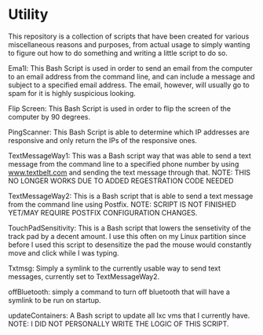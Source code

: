 # Utility

This repository is a collection of scripts that have been created for various miscellaneous reasons and purposes, from actual usage to simply wanting to figure out how to do something and writing a little script to do so.

Ema1l: This Bash Script is used in order to send an email from the computer to an email address from the command line, and can include a message and subject to a specified email address. The email, however, will usually go to spam for it is highly suspicious looking.

Flip Screen: This Bash Script is used in order to flip the screen of the computer by 90 degrees.

PingScanner: This Bash Script is able to determine which IP addresses are responsive and only return the IPs of the responsive ones.

TextMessageWay1: This was a Bash script way that was able to send a text message from the command line to a specified phone number by using www.textbelt.com and sending the text message through that. NOTE: THIS NO LONGER WORKS DUE TO ADDED REGESTRATION CODE NEEDED

TextMessageWay2: This is a Bash script that is able to send a text message from the command line using Postfix. NOTE: SCRIPT IS NOT FINISHED YET/MAY REQUIRE POSTFIX CONFIGURATION CHANGES.

TouchPadSensitivity: This is a Bash script that lowers the sensetivity of the track pad by a decent amount. I use this often on my Linux partition since before I used this script to desensitize the pad the mouse would constantly move and click while I was typing.

Txtmsg: Simply a symlink to the currently usable way to send text messages, currently set to TextMessageWay2.

offBluetooth: simply a command to turn off bluetooth that will have a symlink to be run on startup.

updateContainers: A Bash script to update all lxc vms that I currently have. NOTE: I DID NOT PERSONALLY WRITE THE LOGIC OF THIS SCRIPT.

